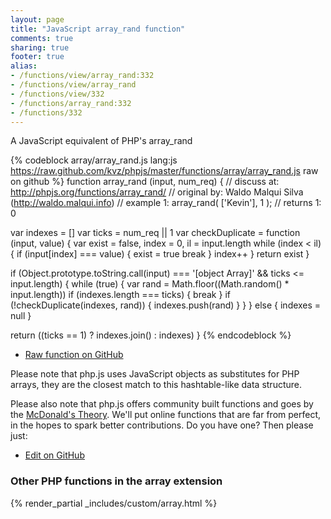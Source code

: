 ```yaml
---
layout: page
title: "JavaScript array_rand function"
comments: true
sharing: true
footer: true
alias:
- /functions/view/array_rand:332
- /functions/view/array_rand
- /functions/view/332
- /functions/array_rand:332
- /functions/332
---
```

<!-- Generated by Rakefile:build -->
A JavaScript equivalent of PHP's array_rand

{% codeblock array/array_rand.js lang:js https://raw.github.com/kvz/phpjs/master/functions/array/array_rand.js raw on github %}
function array_rand (input, num_req) {
  //  discuss at: http://phpjs.org/functions/array_rand/
  // original by: Waldo Malqui Silva (http://waldo.malqui.info)
  //   example 1: array_rand( ['Kevin'], 1 );
  //   returns 1: 0

  var indexes = []
  var ticks = num_req || 1
  var checkDuplicate = function (input, value) {
    var exist = false,
      index = 0,
      il = input.length
    while (index < il) {
      if (input[index] === value) {
        exist = true
        break
      }
      index++
    }
    return exist
  }

  if (Object.prototype.toString.call(input) === '[object Array]' && ticks <= input.length) {
    while (true) {
      var rand = Math.floor((Math.random() * input.length))
      if (indexes.length === ticks) {
        break
      }
      if (!checkDuplicate(indexes, rand)) {
        indexes.push(rand)
      }
    }
  } else {
    indexes = null
  }

  return ((ticks == 1) ? indexes.join() : indexes)
}
{% endcodeblock %}

 - [Raw function on GitHub](https://github.com/kvz/phpjs/blob/master/functions/array/array_rand.js)

Please note that php.js uses JavaScript objects as substitutes for PHP arrays, they are 
the closest match to this hashtable-like data structure. 

Please also note that php.js offers community built functions and goes by the 
[McDonald's Theory](https://medium.com/what-i-learned-building/9216e1c9da7d). We'll put online 
functions that are far from perfect, in the hopes to spark better contributions. 
Do you have one? Then please just: 

 - [Edit on GitHub](https://github.com/kvz/phpjs/edit/master/functions/array/array_rand.js)


### Other PHP functions in the array extension
{% render_partial _includes/custom/array.html %}
